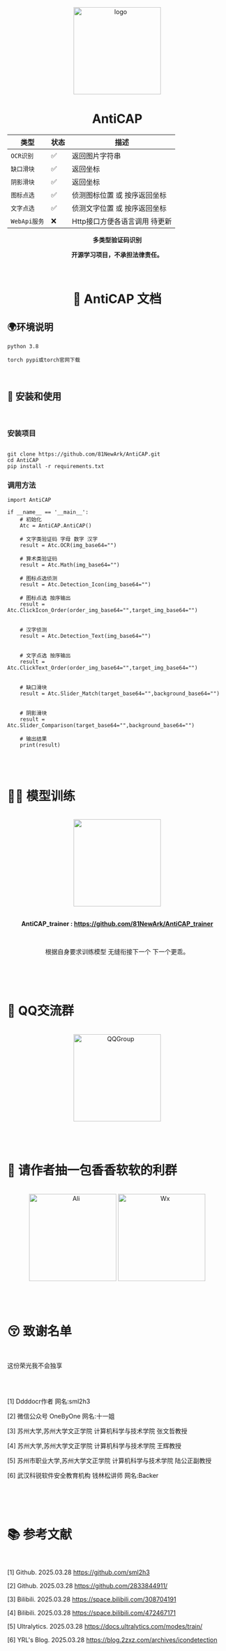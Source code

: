 <div align="center">

<img src="https://gitee.com/NewArk81/AntiCAP/raw/main/logo.png" alt="logo" width="200" height="200">


# AntiCAP

| 类型        | 状态 | 描述            |
|-----------|-|---------------|
| `OCR识别` |✅| 返回图片字符串       |
| `缺口滑块` |✅| 返回坐标          |
| `阴影滑块` |✅| 返回坐标          |
| `图标点选` |✅| 侦测图标位置 或 按序返回坐标 |
| `文字点选` |✅| 侦测文字位置 或 按序返回坐标 |
| `WebApi服务` | ❌ | Http接口方便各语言调用 待更新 |


<strong>多类型验证码识别</strong>

<strong>开源学习项目，不承担法律责任。</strong>



</div>


<br>

<div align="center">

# 📄 AntiCAP 文档


</div>

## 🌍环境说明

```
python 3.8

torch pypi或torch官网下载
```

<br>


## 📁 安装和使用
<br>

### 安装项目

```

git clone https://github.com/81NewArk/AntiCAP.git
cd AntiCAP
pip install -r requirements.txt

```

### 调用方法

```
import AntiCAP

if __name__ == '__main__':
    # 初始化
    Atc = AntiCAP.AntiCAP()

    # 文字类验证码 字母 数字 汉字
    result = Atc.OCR(img_base64="")

    # 算术类验证码
    result = Atc.Math(img_base64="")

    # 图标点选侦测
    result = Atc.Detection_Icon(img_base64="")

    # 图标点选 按序输出
    result = Atc.ClickIcon_Order(order_img_base64="",target_img_base64="")


    # 汉字侦测
    result = Atc.Detection_Text(img_base64="")


    # 文字点选 按序输出
    result = Atc.ClickText_Order(order_img_base64="",target_img_base64="")


    # 缺口滑块
    result = Atc.Slider_Match(target_base64="",background_base64="")


    # 阴影滑块
    result = Atc.Slider_Comparison(target_base64="",background_base64="")

    # 输出结果
    print(result)
  ```

<br>
<br>

# 💪🏼 模型训练

<br>

<div align="center">

<img src="https://gitee.com/NewArk81/AntiCAP_trainer/raw/main/docs/logo.png" width="200" height="200">

<br>
<br>

<strong>AntiCAP_trainer : https://github.com/81NewArk/AntiCAP_trainer</strong>

<br>

根据自身要求训练模型 无缝衔接下一个 下一个更乖。

</div>

<br>
<br>
<br>

# 🐧 QQ交流群

<br>

<div align="center">

<img src="https://gitee.com/NewArk81/AntiCAP_trainer/raw/main/docs/QQ_Group.png" alt="QQGroup" width="200" height="200">

</div>


<br>
<br>
<br>

# 🚬 请作者抽一包香香软软的利群
<br>

<div align="center">

<img src="https://gitee.com/NewArk81/AntiCAP_trainer/raw/main/docs/Ali.png" alt="Ali" width="200" height="200">
<img src="https://gitee.com/NewArk81/AntiCAP_trainer/raw/main/docs/Wx.png" alt="Wx" width="200" height="200">

</div>

<br>
<br>
<br>

# 😚 致谢名单
<br>

<p>这份荣光我不会独享</p>
<br>
<br>

[1] Ddddocr作者 网名:sml2h3


[2] 微信公众号 OneByOne 网名:十一姐


[3] 苏州大学,苏州大学文正学院 计算机科学与技术学院 张文哲教授


[4] 苏州大学,苏州大学文正学院 计算机科学与技术学院 王辉教授


[5] 苏州市职业大学,苏州大学文正学院 计算机科学与技术学院 陆公正副教授


[6] 武汉科锐软件安全教育机构 钱林松讲师 网名:Backer



<br>
<br>
<br>

# 📚 参考文献
<br>




[1] Github. 2025.03.28 https://github.com/sml2h3


[2] Github. 2025.03.28 https://github.com/2833844911/


[3] Bilibili. 2025.03.28 https://space.bilibili.com/308704191


[4] Bilibili. 2025.03.28 https://space.bilibili.com/472467171


[5] Ultralytics. 2025.03.28 https://docs.ultralytics.com/modes/train/


[6] YRL's Blog. 2025.03.28 https://blog.2zxz.com/archives/icondetection




